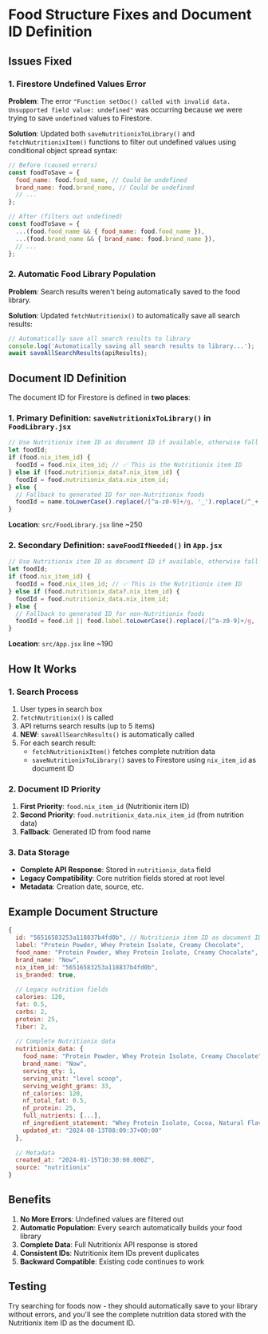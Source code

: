 # Food Structure Fixes and Document ID Definition

## Issues Fixed

### 1. **Firestore Undefined Values Error**
**Problem**: The error `"Function setDoc() called with invalid data. Unsupported field value: undefined"` was occurring because we were trying to save `undefined` values to Firestore.

**Solution**: Updated both `saveNutritionixToLibrary()` and `fetchNutritionixItem()` functions to filter out undefined values using conditional object spread syntax:

```javascript
// Before (caused errors)
const foodToSave = {
  food_name: food.food_name, // Could be undefined
  brand_name: food.brand_name, // Could be undefined
  // ...
};

// After (filters out undefined)
const foodToSave = {
  ...(food.food_name && { food_name: food.food_name }),
  ...(food.brand_name && { brand_name: food.brand_name }),
  // ...
};
```

### 2. **Automatic Food Library Population**
**Problem**: Search results weren't being automatically saved to the food library.

**Solution**: Updated `fetchNutritionix()` to automatically save all search results:

```javascript
// Automatically save all search results to library
console.log('Automatically saving all search results to library...');
await saveAllSearchResults(apiResults);
```

## Document ID Definition

The document ID for Firestore is defined in **two places**:

### 1. **Primary Definition: `saveNutritionixToLibrary()` in `FoodLibrary.jsx`**

```javascript
// Use Nutritionix item ID as document ID if available, otherwise fall back to generated ID
let foodId;
if (food.nix_item_id) {
  foodId = food.nix_item_id; // ✅ This is the Nutritionix item ID
} else if (food.nutritionix_data?.nix_item_id) {
  foodId = food.nutritionix_data.nix_item_id;
} else {
  // Fallback to generated ID for non-Nutritionix foods
  foodId = name.toLowerCase().replace(/[^a-z0-9]+/g, '_').replace(/^_+|_+$/g, '').slice(0, 32);
}
```

**Location**: `src/FoodLibrary.jsx` line ~250

### 2. **Secondary Definition: `saveFoodIfNeeded()` in `App.jsx`**

```javascript
// Use Nutritionix item ID as document ID if available, otherwise fall back to generated ID
let foodId;
if (food.nix_item_id) {
  foodId = food.nix_item_id; // ✅ This is the Nutritionix item ID
} else if (food.nutritionix_data?.nix_item_id) {
  foodId = food.nutritionix_data.nix_item_id;
} else {
  // Fallback to generated ID for non-Nutritionix foods
  foodId = food.id || food.label.toLowerCase().replace(/[^a-z0-9]+/g, '_').replace(/^_+|_+$/g, '').slice(0, 32);
}
```

**Location**: `src/App.jsx` line ~190

## How It Works

### 1. **Search Process**
1. User types in search box
2. `fetchNutritionix()` is called
3. API returns search results (up to 5 items)
4. **NEW**: `saveAllSearchResults()` is automatically called
5. For each search result:
   - `fetchNutritionixItem()` fetches complete nutrition data
   - `saveNutritionixToLibrary()` saves to Firestore using `nix_item_id` as document ID

### 2. **Document ID Priority**
1. **First Priority**: `food.nix_item_id` (Nutritionix item ID)
2. **Second Priority**: `food.nutritionix_data.nix_item_id` (from nutrition data)
3. **Fallback**: Generated ID from food name

### 3. **Data Storage**
- **Complete API Response**: Stored in `nutritionix_data` field
- **Legacy Compatibility**: Core nutrition fields stored at root level
- **Metadata**: Creation date, source, etc.

## Example Document Structure

```javascript
{
  id: "56516583253a118837b4fd0b", // Nutritionix item ID as document ID
  label: "Protein Powder, Whey Protein Isolate, Creamy Chocolate",
  food_name: "Protein Powder, Whey Protein Isolate, Creamy Chocolate",
  brand_name: "Now",
  nix_item_id: "56516583253a118837b4fd0b",
  is_branded: true,
  
  // Legacy nutrition fields
  calories: 120,
  fat: 0.5,
  carbs: 2,
  protein: 25,
  fiber: 2,
  
  // Complete Nutritionix data
  nutritionix_data: {
    food_name: "Protein Powder, Whey Protein Isolate, Creamy Chocolate",
    brand_name: "Now",
    serving_qty: 1,
    serving_unit: "level scoop",
    serving_weight_grams: 33,
    nf_calories: 120,
    nf_total_fat: 0.5,
    nf_protein: 25,
    full_nutrients: [...],
    nf_ingredient_statement: "Whey Protein Isolate, Cocoa, Natural Flavors...",
    updated_at: "2024-08-13T08:09:37+00:00"
  },
  
  // Metadata
  created_at: "2024-01-15T10:30:00.000Z",
  source: "nutritionix"
}
```

## Benefits

1. **No More Errors**: Undefined values are filtered out
2. **Automatic Population**: Every search automatically builds your food library
3. **Complete Data**: Full Nutritionix API response is stored
4. **Consistent IDs**: Nutritionix item IDs prevent duplicates
5. **Backward Compatible**: Existing code continues to work

## Testing

Try searching for foods now - they should automatically save to your library without errors, and you'll see the complete nutrition data stored with the Nutritionix item ID as the document ID. 